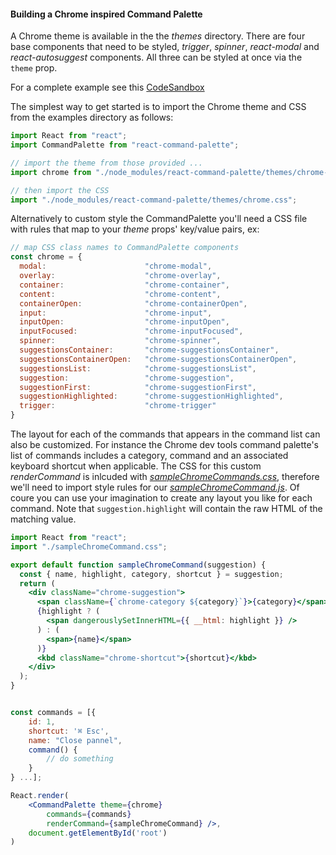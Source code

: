#### Building a Chrome inspired Command Palette

A Chrome theme is available in the the _themes_ directory. There are four base components that need to be styled, _trigger_, _spinner_,  _react-modal_ and _react-autosuggest_ components. All three can be styled at once via the `theme` prop.

For a complete example see this [CodeSandbox](https://codesandbox.io/s/gfx7l)

The simplest way to get started is to import the Chrome theme and CSS from the examples directory as follows:

```js
import React from "react";
import CommandPalette from "react-command-palette";

// import the theme from those provided ...
import chrome from "./node_modules/react-command-palette/themes/chrome-theme";

// then import the CSS
import "./node_modules/react-command-palette/themes/chrome.css";
```

Alternatively to custom style the CommandPalette you'll need a CSS file with rules that map to your _theme_ props' key/value pairs, ex:

```js
// map CSS class names to CommandPalette components
const chrome = {
  modal:                      "chrome-modal",
  overlay:                    "chrome-overlay",
  container:                  "chrome-container",
  content:                    "chrome-content",
  containerOpen:              "chrome-containerOpen",
  input:                      "chrome-input",
  inputOpen:                  "chrome-inputOpen",
  inputFocused:               "chrome-inputFocused",
  spinner:                    "chrome-spinner",
  suggestionsContainer:       "chrome-suggestionsContainer",
  suggestionsContainerOpen:   "chrome-suggestionsContainerOpen",
  suggestionsList:            "chrome-suggestionsList",
  suggestion:                 "chrome-suggestion",
  suggestionFirst:            "chrome-suggestionFirst",
  suggestionHighlighted:      "chrome-suggestionHighlighted",
  trigger:                    "chrome-trigger"
}
```

The layout for each of the commands that appears in the command list can also be customized. For instance the Chrome dev tools command palette's list of commands includes a category, command and an associated keyboard shortcut when applicable. The CSS for this custom _renderCommand_ is inlcuded with [_sampleChromeCommands.css_](../examples/sampleAtomCommand.css), therefore we'll need to import style rules for our [_sampleChromeCommand.js_](../examples/sampleAtomCommand.js). Of coure you can use your imagination to create any layout you like for each command. Note that `suggestion.highlight` will contain the raw HTML of the matching value.

```jsx
import React from "react";
import "./sampleChromeCommand.css";

export default function sampleChromeCommand(suggestion) {
  const { name, highlight, category, shortcut } = suggestion;
  return (
    <div className="chrome-suggestion">
      <span className={`chrome-category ${category}`}>{category}</span>
      {highlight ? (
        <span dangerouslySetInnerHTML={{ __html: highlight }} />
      ) : (
        <span>{name}</span>
      )}
      <kbd className="chrome-shortcut">{shortcut}</kbd>
    </div>
  );
}


const commands = [{
    id: 1,
    shortcut: '⌘ Esc',
    name: "Close pannel",
    command() {
        // do something
    }
} ...];

React.render(
    <CommandPalette theme={chrome} 
        commands={commands} 
        renderCommand={sampleChromeCommand} />, 
    document.getElementById('root')
)
```

